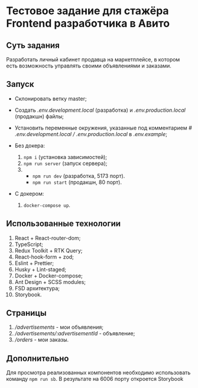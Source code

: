# Тестовое задание для стажёра Frontend разработчика в Авито

## Суть задания

Разработать личный кабинет продавца на маркетплейсе, в котором есть возможность управлять своими объявлениями и заказами.

## Запуск

- Склонировать ветку master;
- Создать _.env.development.local_ (разработка) и _.env.production.local_ (продакшн) файлы;
- Установить переменные окружения, указанные под комментарием _# .env.development.local / .env.production.local_ в _.env.example_;
- Без докера:

  1. `npm i` (установка зависимостей);
  2. `npm run server` (запуск сервера);
  3. - `npm run dev` (разработка, 5173 порт).
     - `npm run start` (продакшн, 80 порт).

- С докером:
  1. `docker-compose up`.

## Использованные технологии

1.  React + React-router-dom;
2.  TypeScript;
3.  Redux Toolkit + RTK Query;
4.  React-hook-form + zod;
5.  Eslint + Prettier;
6.  Husky + Lint-staged;
7.  Docker + Docker-compose;
8.  Ant Design + SCSS modules;
9.  FSD архитектура;
10. Storybook.

## Страницы

1.  _/advertisements_ - мои объявления;
2.  _/advertisements/:advertisementId_ - объявление;
3.  _/orders_ - мои заказы.

## Дополнительно

Для просмотра реализованных компонентов необходимо использовать команду `npm run sb`. В результате на 6006 порту откроется Storybook
